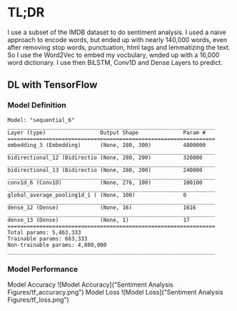 # TL;DR
I use a subset of the IMDB dataset to do sentiment analysis. I used a naive approach to encode words, but ended up with nearly 140,000 words, even after removing stop words, punctuation, html tags and lemmatizing the text.
So I use the Word2Vec to embed my vocbulary, wnded up with a 16,000 word dictionary. I use then BiLSTM, Conv1D and Dense Layers to predict.
## DL with TensorFlow
### Model Definition
```
Model: "sequential_6"
_________________________________________________________________
Layer (type)                 Output Shape              Param #   
=================================================================
embedding_3 (Embedding)      (None, 280, 300)          4800000   
_________________________________________________________________
bidirectional_12 (Bidirectio (None, 280, 200)          320800    
_________________________________________________________________
bidirectional_13 (Bidirectio (None, 280, 200)          240800    
_________________________________________________________________
conv1d_6 (Conv1D)            (None, 276, 100)          100100    
_________________________________________________________________
global_average_pooling1d_1 ( (None, 100)               0         
_________________________________________________________________
dense_12 (Dense)             (None, 16)                1616      
_________________________________________________________________
dense_13 (Dense)             (None, 1)                 17        
=================================================================
Total params: 5,463,333
Trainable params: 663,333
Non-trainable params: 4,800,000
_________________________________________________________________
```
### Model Performance
Model Accuracy
![Model Accuracy]("Sentiment Analysis Figures/tf_accuracy.png")
Model Loss
![Model Loss]("Sentiment Analysis Figures/tf_loss.png")
